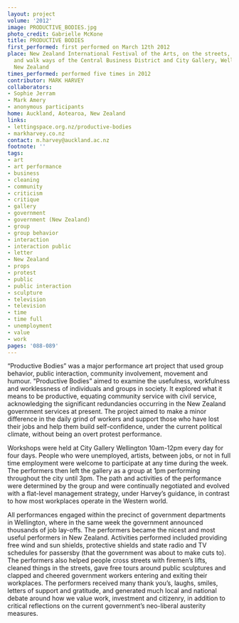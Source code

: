 ```yaml
---
layout: project
volume: '2012'
image: PRODUCTIVE_BODIES.jpg
photo_credit: Gabrielle McKone
title: PRODUCTIVE BODIES
first_performed: first performed on March 12th 2012
place: New Zealand International Festival of the Arts, on the streets, parks, alley
  and walk ways of the Central Business District and City Gallery, Wellington City,
  New Zealand
times_performed: performed five times in 2012
contributor: MARK HARVEY
collaborators:
- Sophie Jerram
- Mark Amery
- anonymous participants
home: Auckland, Aotearoa, New Zealand
links:
- lettingspace.org.nz/productive-bodies
- markharvey.co.nz
contact: m.harvey@auckland.ac.nz
footnote: ''
tags:
- art
- art performance
- business
- cleaning
- community
- criticism
- critique
- gallery
- government
- government (New Zealand)
- group
- group behavior
- interaction
- interaction public
- letter
- New Zealand
- props
- protest
- public
- public interaction
- sculpture
- television
- television
- time
- time full
- unemployment
- value
- work
pages: '088-089'
---
```


“Productive Bodies” was a major performance art project that used group behavior, public interaction, community involvement, movement and humour. “Productive Bodies” aimed to examine the usefulness, workfulness and worklessness of individuals and groups in society. It explored what it means to be productive, equating community service with civil service, acknowledging the significant redundancies occurring in the New Zealand government services at present. The project aimed to make a minor difference in the daily grind of workers and support those who have lost their jobs and help them build self-confidence, under the current political climate, without being an overt protest performance.

Workshops were held at City Gallery Wellington 10am-12pm every day for four days. People who were unemployed, artists, between jobs, or not in full time employment were welcome to participate at any time during the week. The performers then left the gallery as a group at 1pm performing throughout the city until 3pm. The path and activities of the performance were determined by the group and were continually negotiated and evolved with a flat-level management strategy, under Harvey’s guidance, in contrast to how most workplaces operate in the Western world.

All performances engaged within the precinct of government departments in Wellington, where in the same week the government announced thousands of job lay-offs. The performers became the nicest and most useful performers in New Zealand. Activities performed included providing free wind and sun shields, protective shields and state radio and TV schedules for passersby (that the government was about to make cuts to). The performers also helped people cross streets with firemen’s lifts, cleaned things in the streets, gave free tours around public sculptures and clapped and cheered government workers entering and exiting their workplaces. The performers received many thank you’s, laughs, smiles, letters of support and gratitude, and generated much local and national debate around how we value work, investment and citizenry, in addition to critical reflections on the current government’s neo-liberal austerity measures.
